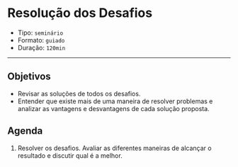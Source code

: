 # Resolução dos Desafios

- Tipo: `seminário`
- Formato: `guiado`
- Duração: `120min`

***

## Objetivos

- Revisar as soluções de todos os desafios.
- Entender que existe mais de uma maneira de resolver problemas e analizar as
  vantagens e desvantagens de cada solução proposta.

## Agenda

1. Resolver os desafios. Avaliar as diferentes maneiras de alcançar o resultado
   e discutir qual é a melhor.